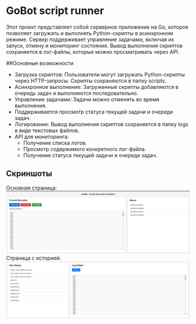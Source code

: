 # GoBot script runner
Этот проект представляет собой серверное приложение на Go, которое позволяет загружать и выполнять 
Python-скрипты в асинхронном режиме. Сервер поддерживает управление задачами, включая их запуск, 
отмену и мониторинг состояния. Вывод выполнения скриптов сохраняется в лог-файлы, которые можно 
просматривать через API.

##Основные возможности
- Загрузка скриптов: Пользователи могут загружать Python-скрипты через HTTP-запросы. Скрипты сохраняются в папку scripts.
- Асинхронное выполнение: Загруженные скрипты добавляются в очередь задач и выполняются последовательно.
- Управление задачами: Задачи можно отменять во время выполнения.
- Поддерживается просмотр статуса текущей задачи и очереди задач.
- Логирование: Вывод выполнения скриптов сохраняется в папку logs в виде текстовых файлов.
- API для мониторинга:
	- Получение списка логов.
	- Просмотр содержимого конкретного лог-файла.
	- Получение статуса текущей задачи и очереди задач.
	
## Скриншоты
Основная страница:
![Тут должна быть картинка с index.html](/images/GoBotMain.png)
Страница с историей:
![Тут должна быть картинка с history.html](/images/GoBotHistory.png)